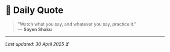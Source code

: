 # 📜 Daily Quote

> "Watch what you say, and whatever you say, practice it."  
> — **Soyen Shaku**

---

_Last updated: 30 April 2025 ⏳_
